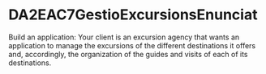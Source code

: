 # DA2EAC7GestioExcursionsEnunciat
 Build an application: Your client is an excursion agency that wants an application to manage the excursions of the different destinations it offers and, accordingly, the organization of the guides and visits of each of its destinations.
